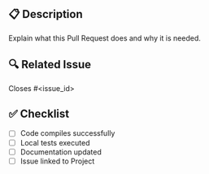 ## 📋 Description
Explain what this Pull Request does and why it is needed.

## 🔍 Related Issue
Closes #<issue_id>

## ✅ Checklist
- [ ] Code compiles successfully
- [ ] Local tests executed
- [ ] Documentation updated
- [ ] Issue linked to Project
